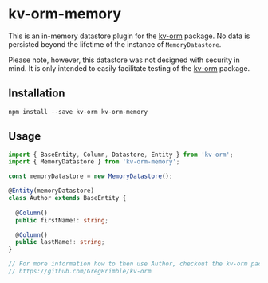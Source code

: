 # kv-orm-memory
This is an in-memory datastore plugin for the [kv-orm] package. No data is persisted beyond the lifetime of the instance of `MemoryDatastore`.

Please note, however, this datastore was not designed with security in mind. It is only intended to easily facilitate testing of the [kv-orm] package. 

## Installation
`npm install --save kv-orm kv-orm-memory`

## Usage
```typescript
import { BaseEntity, Column, Datastore, Entity } from 'kv-orm';
import { MemoryDatastore } from 'kv-orm-memory';

const memoryDatastore = new MemoryDatastore();

@Entity(memoryDatastore)
class Author extends BaseEntity {
  
  @Column()
  public firstName!: string;

  @Column()
  public lastName!: string;
}

// For more information how to then use Author, checkout the kv-orm package
// https://github.com/GregBrimble/kv-orm
```

[kv-orm]: https://github.com/GregBrimble/kv-orm
